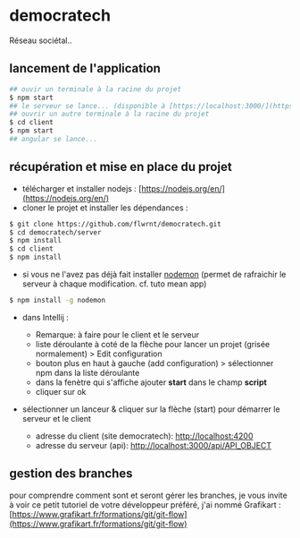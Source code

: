 # democratech
Réseau sociétal..

## lancement de l'application
```bash
## ouvir un terminale à la racine du projet
$ npm start
## le serveur se lance... (disponible à [https://localhost:3000/](https://localhost:3000/))
## ouvrir un autre terminale à la racine du projet
$ cd client
$ npm start
## angular se lance...
```

## récupération et mise en place du projet
* télécharger et installer nodejs : [https://nodejs.org/en/](https://nodejs.org/en/)
* cloner le projet et installer les dépendances :
```bash
$ git clone https://github.com/flwrnt/democratech.git
$ cd democratech/server
$ npm install
$ cd client
$ npm install
```

* si vous ne l'avez pas déjà fait installer [nodemon](https://www.npmjs.com/package/nodemon) (permet de rafraichir le serveur à chaque modification. cf. tuto mean app)
```bash
$ npm install -g nodemon
```

* dans Intellij : 
  * Remarque: à faire pour le client et le serveur
  * liste déroulante à coté de la flèche pour lancer un projet (grisée normalement) > Edit configuration
  * bouton plus en haut à gauche (add configuration) > sélectionner npm dans la liste déroulante
  * dans la fenètre qui s'affiche ajouter **start** dans le champ **script**
  * cliquer sur ok

* sélectionner un lanceur & cliquer sur la flèche (start) pour démarrer le serveur et le client 
  * adresse du client (site democratech): [http://localhost:4200](http://localhost:4200)
  * adresse du serveur (api): [http://localhost:3000/api/API_OBJECT](http://localhost:3000/api/)

## gestion des branches
pour comprendre comment sont et seront gérer les branches, je vous invite à voir ce petit tutoriel de votre développeur préféré, j'ai nommé Grafikart : [https://www.grafikart.fr/formations/git/git-flow](https://www.grafikart.fr/formations/git/git-flow)
